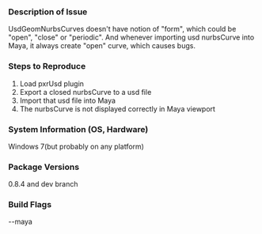 ### Description of Issue
UsdGeomNurbsCurves doesn't have notion of "form", which could be "open", "close" or "periodic". And whenever importing usd nurbsCurve into Maya, it always create "open" curve, which causes bugs.
### Steps to Reproduce
1. Load pxrUsd plugin
2. Export a closed nurbsCurve to a usd file
3. Import that usd file into Maya
4. The nurbsCurve is not displayed correctly in Maya viewport
### System Information (OS, Hardware)
Windows 7(but probably on any platform)
### Package Versions
0.8.4 and dev branch
### Build Flags
--maya

